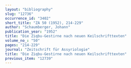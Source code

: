 ```yaml
---
layout: "bibliography"
slug: "12736"
occurrence_id: "3402"
short_title: "ZA 50 (1952), 214-229"
author: "Schaumberger, Johann"
publication_year: "1952"
title: "Die Ziqbu-Gestirne nach neuen Keilschrifttexten"
volume_no_: "50"
pages: "214-229"
journal: "Zeitschrift für Assyriologie"
title: "Die Ziqbu-Gestirne nach neuen Keilschrifttexten"
previous_item: "12739"
---
```

